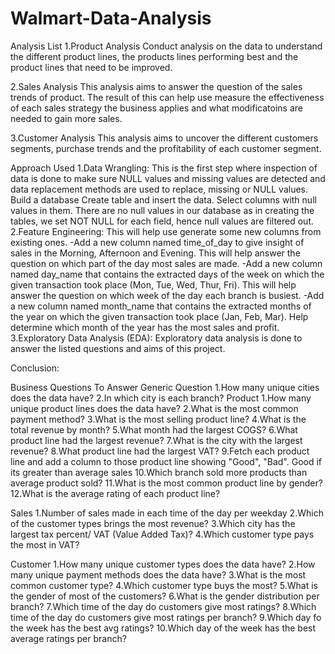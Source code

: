 # Walmart-Data-Analysis
Analysis List
1.Product Analysis
Conduct analysis on the data to understand the different product lines, the products lines performing best and the product lines that need to be improved.

2.Sales Analysis
This analysis aims to answer the question of the sales trends of product. The result of this can help use measure the effectiveness of each sales strategy the business applies and what modificatoins are needed to gain more sales.

3.Customer Analysis
This analysis aims to uncover the different customers segments, purchase trends and the profitability of each customer segment.

Approach Used
1.Data Wrangling: This is the first step where inspection of data is done to make sure NULL values and missing values are detected and data replacement methods are used to replace, missing or NULL values.
    Build a database
    Create table and insert the data.
    Select columns with null values in them. There are no null values in our database as in creating the tables, we set NOT NULL for each field, hence null values are filtered out.
2.Feature Engineering: This will help use generate some new columns from existing ones.
    -Add a new column named time_of_day to give insight of sales in the Morning, Afternoon and Evening. This will help answer the question on which part of the day most sales are made.
    -Add a new column named day_name that contains the extracted days of the week on which the given transaction took place (Mon, Tue, Wed, Thur, Fri). This will help answer the question on which week of the day 
      each branch is busiest.
    -Add a new column named month_name that contains the extracted months of the year on which the given transaction took place (Jan, Feb, Mar). Help determine which month of the year has the most sales and 
      profit.
3.Exploratory Data Analysis (EDA): Exploratory data analysis is done to answer the listed questions and aims of this project.

Conclusion:

Business Questions To Answer
Generic Question
1.How many unique cities does the data have?
2.In which city is each branch?
Product
1.How many unique product lines does the data have?
2.What is the most common payment method?
3.What is the most selling product line?
4.What is the total revenue by month?
5.What month had the largest COGS?
6.What product line had the largest revenue?
7.What is the city with the largest revenue?
8.What product line had the largest VAT?
9.Fetch each product line and add a column to those product line showing "Good", "Bad". Good if its greater than average sales
10.Which branch sold more products than average product sold?
11.What is the most common product line by gender?
12.What is the average rating of each product line?

Sales
1.Number of sales made in each time of the day per weekday
2.Which of the customer types brings the most revenue?
3.Which city has the largest tax percent/ VAT (Value Added Tax)?
4.Which customer type pays the most in VAT?

Customer
1.How many unique customer types does the data have?
2.How many unique payment methods does the data have?
3.What is the most common customer type?
4.Which customer type buys the most?
5.What is the gender of most of the customers?
6.What is the gender distribution per branch?
7.Which time of the day do customers give most ratings?
8.Which time of the day do customers give most ratings per branch?
9.Which day fo the week has the best avg ratings?
10.Which day of the week has the best average ratings per branch?
